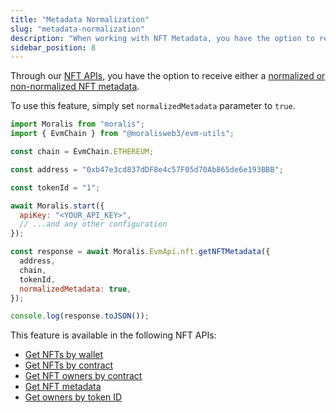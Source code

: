 ```yaml
---
title: "Metadata Normalization"
slug: "metadata-normalization"
description: "When working with NFT Metadata, you have the option to receive either a normalized or non-normalized metadata from our NFT APIs."
sidebar_position: 8
---
```


Through our [NFT APIs](/web3-data-api/evm/nft-api), you have the option to receive either a [normalized or non-normalized NFT metadata](/web3-data-api/metadata-normalization/normalized-vs-non-normalized-metadata).

To use this feature, simply set `normalizedMetadata` parameter to `true`.

```javascript
import Moralis from "moralis";
import { EvmChain } from "@moralisweb3/evm-utils";

const chain = EvmChain.ETHEREUM;

const address = "0xb47e3cd837dDF8e4c57F05d70Ab865de6e193BBB";

const tokenId = "1";

await Moralis.start({
  apiKey: "<YOUR_API_KEY>",
  // ...and any other configuration
});

const response = await Moralis.EvmApi.nft.getNFTMetadata({
  address,
  chain,
  tokenId,
  normalizedMetadata: true,
});

console.log(response.toJSON());
```

This feature is available in the following NFT APIs:

- [Get NFTs by wallet](/web3-data-api/reference/get-wallet-nfts)
- [Get NFTs by contract](/web3-data-api/reference/get-contract-nfts)
- [Get NFT owners by contract](/web3-data-api/reference/get-nft-owners)
- [Get NFT metadata](/web3-data-api/reference/get-nft-metadata)
- [Get owners by token ID](/web3-data-api/reference/get-nft-token-id-owners)
